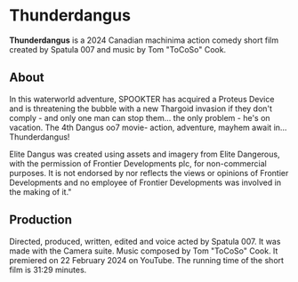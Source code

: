 # Thunderdangus
**Thunderdangus** is a 2024 Canadian machinima action comedy short film created by Spatula 007 and music by Tom "ToCoSo" Cook.  

## About

In this waterworld adventure, SPOOKTER has acquired a Proteus Device and is threatening the bubble with a new Thargoid invasion if they don't comply - and only one man can stop them... the only problem - he's on vacation. The 4th Dangus oo7 movie- action, adventure, mayhem await in... Thunderdangus!

Elite Dangus was created using assets and imagery from Elite Dangerous, with the permission of Frontier Developments plc, for non-commercial purposes. It is not endorsed by nor reflects the views or opinions of Frontier Developments and no employee of Frontier Developments was involved in the making of it."

## Production

Directed, produced, written, edited and voice acted by Spatula 007. It was made with the Camera suite. Music composed by Tom "ToCoSo" Cook. It premiered on 22 February 2024 on YouTube. The running time of the short film is 31:29 minutes.